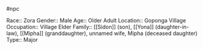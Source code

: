 #npc 

Race:: Zora
Gender:: Male
Age:: Older Adult
Location:: Goponga Village
Occupation:: Village Elder
Family:: [[Sidon]] (son), [[Yona]] (daughter-in-law), [[Mipha]] (granddaughter), unnamed wife, Mipha (deceased daughter)
Type:: Major
